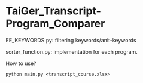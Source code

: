 # TaiGer_Transcript-Program_Comparer

EE_KEYWORDS.py:
filtering keywords/anit-keywords

sorter_function.py:
implementation for each program.


How to use?
```
python main.py <transcript_course.xlsx>
```
